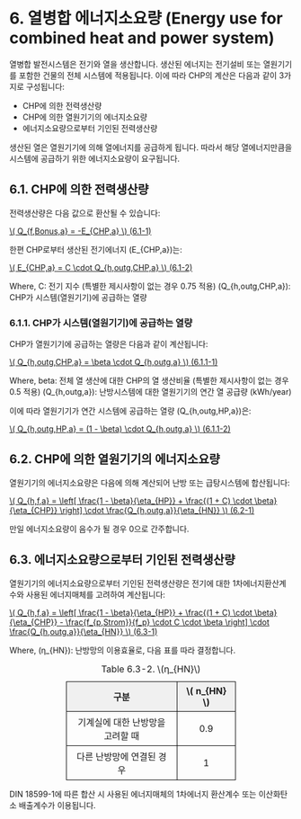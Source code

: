 # 6. 열병합 에너지소요량 (Energy use for combined heat and power system)

열병합 발전시스템은 전기와 열을 생산합니다. 생산된 에너지는 전기설비 또는 열원기기를 포함한 건물의 전체 시스템에 적용됩니다.
이에 따라 CHP의 계산은 다음과 같이 3가지로 구성됩니다:

- CHP에 의한 전력생산량
- CHP에 의한 열원기기의 에너지소요량
- 에너지소요량으로부터 기인된 전력생산량

생산된 열은 열원기기에 의해 열에너지를 공급하게 됩니다. 
따라서 해당 열에너지만큼을 시스템에 공급하기 위한 에너지소요량이 요구됩니다.

## 6.1. CHP에 의한 전력생산량
전력생산량은 다음 값으로 환산될 수 있습니다:

<a href="/eco2_guide_center/1.%20ECO2%20Logic%20Guide/Hee1_Equation_List.html" class="equation-link" target="_blank" rel="noopener noreferrer">
  \( Q_{f,Bonus,a} = -E_{CHP,a} \) <span class="eq-number">(6.1-1)</span>
</a>


한편 CHP로부터 생산된 전기에너지 \(E_{CHP,a}\)는:

<a href="/eco2_guide_center/1.%20ECO2%20Logic%20Guide/Hee1_Equation_List.html" class="equation-link" target="_blank" rel="noopener noreferrer">
  \( E_{CHP,a} = C \cdot Q_{h,outg,CHP,a} \) <span class="eq-number">(6.1-2)</span>
</a>


Where,
C: 전기 지수 (특별한 제시사항이 없는 경우 0.75 적용)
\(Q_{h,outg,CHP,a}\): CHP가 시스템(열원기기)에 공급하는 열량

### 6.1.1. CHP가 시스템(열원기기)에 공급하는 열량
CHP가 열원기기에  공급하는 열량은 다음과 같이 계산됩니다:

<a href="/eco2_guide_center/1.%20ECO2%20Logic%20Guide/Hee1_Equation_List.html" class="equation-link" target="_blank" rel="noopener noreferrer">
  \( Q_{h,outg,CHP,a} = \beta \cdot Q_{h,outg,a} \) <span class="eq-number">(6.1.1-1)</span>
</a>


Where,
beta: 전체 열 생산에 대한 CHP의 열 생산비율 (특별한 제시사항이 없는 경우 0.5 적용)
\(Q_{h,outg,a}\): 난방시스템에 대한 열원기기의 연간 열 공급량 (kWh/year)

이에 따라 열원기기가 연간 시스템에 공급하는 열량 \(Q_{h,outg,HP,a}\)은:

<a href="/eco2_guide_center/1.%20ECO2%20Logic%20Guide/Hee1_Equation_List.html" class="equation-link" target="_blank" rel="noopener noreferrer">
  \( Q_{h,outg,HP,a} = (1 - \beta) \cdot Q_{h,outg,a} \) <span class="eq-number">(6.1.1-2)</span>
</a>



## 6.2. CHP에 의한 열원기기의 에너지소요량
열원기기의 에너지소요량은 다음에 의해 계산되어 난방 또는 급탕시스템에 합산됩니다:

<a href="/eco2_guide_center/1.%20ECO2%20Logic%20Guide/Hee1_Equation_List.html" class="equation-link" target="_blank" rel="noopener noreferrer">
  \( Q_{h,f,a} = \left[ \frac{1 - \beta}{\eta_{HP}} + \frac{(1 + C) \cdot \beta}{\eta_{CHP}} \right] \cdot \frac{Q_{h,outg,a}}{\eta_{HN}} \) <span class="eq-number">(6.2-1)</span>
</a>


만일 에너지소요량이 음수가 될 경우 0으로 간주합니다.

## 6.3. 에너지소요량으로부터 기인된 전력생산량
열원기기의 에너지소요량으로부터 기인된 전력생산량은 전기에 대한 1차에너지환산계수와 사용된 에너지매체를 고려하여 계산됩니다:

<a href="/eco2_guide_center/1.%20ECO2%20Logic%20Guide/Hee1_Equation_List.html" class="equation-link" target="_blank" rel="noopener noreferrer">
  \( Q_{h,f,a} = \left[ \frac{1 - \beta}{\eta_{HP}} + \frac{(1 + C) \cdot \beta}{\eta_{CHP}} - \frac{f_{p,Strom}}{f_p} \cdot C \cdot \beta \right] \cdot \frac{Q_{h,outg,a}}{\eta_{HN}} \) <span class="eq-number">(6.3-1)</span>
</a>


Where, \(η_{HN}\): 난방망의 이용효율로, 다음 표를 따라 결정합니다.

<!DOCTYPE html>
<html lang="ko">
<head>
  <meta charset="UTF-8">
  <title>기계실 난방망 고려 표</title>
  <script src="https://polyfill.io/v3/polyfill.min.js?features=es6"></script>
  <script id="MathJax-script" async
    src="https://cdn.jsdelivr.net/npm/mathjax@3/es5/tex-mml-chtml.js">
  </script>
  <style>
    table {
      border-collapse: collapse;
      margin: auto;
      width: 60%;
    }
    th, td {
      border: 1px solid black;
      padding: 6px 12px;
      text-align: center;
    }
    th {
      background-color: #f0f0f0;
    }
  </style>
</head>
<table>
<caption>Table 6.3-2. \(η_{HN}\)</caption>
  <tr>
    <th>구분</th>
    <th>\( n_{HN} \)</th>
  </tr>
  <tr>
    <td>기계실에 대한 난방망을 고려할 때</td>
    <td>0.9</td>
  </tr>
  <tr>
    <td>다른 난방망에 연결된 경우</td>
    <td>1</td>
  </tr>
</table>

</html>


DIN 18599-1에 따른 합산 시 사용된 에너지매체의 1차에너지 환산계수 또는 이산화탄소 배출계수가 이용됩니다. 
